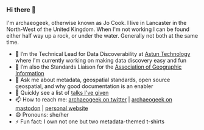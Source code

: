 ### Hi there 👋

<!--
**archaeogeek/archaeogeek** is a ✨ _special_ ✨ repository because its `README.md` (this file) appears on your GitHub profile.-->
I'm archaeogeek, otherwise known as Jo Cook. I live in Lancaster in the North-West of the United Kingdom. When I'm not working I can be found either half way up a rock, or under the water. Generally not both at the same time.

- 🔭 I’m the Technical Lead for Data Discoverability at [Astun Technology](https://astuntechnology.com) where I'm currently working on making data discovery easy and fun
- 🌱 I’m also the Standards Liaison for the [Association of Geographic Information](https://agi.org.uk)
- 💬 Ask me about metadata, geospatial standards, open source geospatial, and why good documentation is an enabler
- 📢 Quickly see a list of [talks I've given](https://github.com/search?o=desc&q=user:archaeogeek+topic:talks&s=updated&type=Repositories)
- 📫 How to reach me: [archaeogeek on twitter](https://twitter.com/archaeogeek) | <a rel="me" href="https://mastodon.social/@archaeogeek">archaeogeek on mastodon</a> | [personal website](https://archaeogeek.com)
- 😄 Pronouns: she/her
- ⚡ Fun fact: I own not one but two metadata-themed t-shirts
